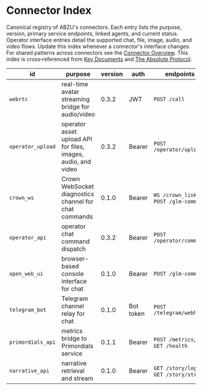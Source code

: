 # Connector Index

Canonical registry of ABZU's connectors. Each entry lists the purpose, version,
primary service endpoints, linked agents, and current status. Operator interface
entries detail the supported chat, file, image, audio, and video flows. Update
this index whenever a connector's interface changes. For shared patterns across
connectors see the [Connector Overview](README.md). This index is
cross‑referenced from [Key Documents](../KEY_DOCUMENTS.md) and
[The Absolute Protocol](../The_Absolute_Protocol.md).

| id | purpose | version | auth | endpoints | linked agents | status |
| --- | --- | --- | --- | --- | --- | --- |
| `webrtc` | real-time avatar streaming bridge for audio/video | 0.3.2 | JWT | `POST /call` | Nazarick Web Console | Experimental |
| `operator_upload` | operator asset upload API for files, images, audio, and video | 0.3.2 | Bearer | `POST /operator/upload` | RAZAR | Experimental |
| `crown_ws` | Crown WebSocket diagnostics channel for chat commands | 0.1.0 | Bearer | `WS /crown_link`, `POST /glm-command` | Crown | Experimental |
| `operator_api` | operator chat command dispatch | 0.3.2 | Bearer | `POST /operator/command` | Orchestration Master | Experimental |
| `open_web_ui` | browser-based console interface for chat | 0.1.0 | Bearer | `POST /glm-command` | Crown | Experimental |
| `telegram_bot` | Telegram channel relay for chat | 0.1.0 | Bot token | `POST /telegram/webhook` | Nazarick Agents | Experimental |
| `primordials_api` | metrics bridge to Primordials service | 0.1.1 | Bearer | `POST /metrics`, `GET /health` | Primordials | Experimental |
| `narrative_api` | narrative retrieval and stream | 0.1.0 | Bearer | `GET /story/log`, `GET /story/stream` | vector_memory | Experimental |
